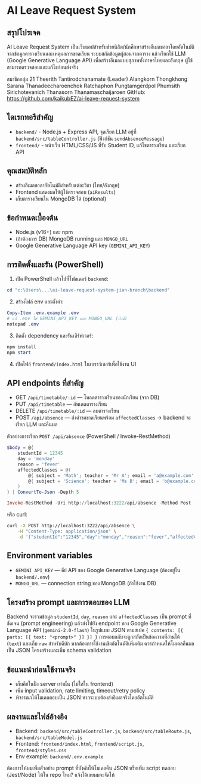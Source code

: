 # AI Leave Request System

สรุปโปรเจค
-----------
AI Leave Request System เป็นเว็บแอปสำหรับช่วยนิสิต/นักศึกษาสร้างอีเมลขอลาโดยอัตโนมัติจากข้อมูลตารางเรียนและเหตุผลการขาดเรียน ระบบสกัดข้อมูลผู้สอนจากตาราง แล้วเรียกใช้ LLM (Google Generative Language API) เพื่อสร้างอีเมลแบบสุภาพทั้งภาษาไทยและอังกฤษ ผู้ใช้สามารถตรวจสอบและแก้ไขก่อนส่งจริง

สมาชิกกลุ่ม 21
Theerith Tantirodchanamate (Leader)
Alangkorn Thongkhong
Sarana Thanadeecharoenchok
Ratchaphon Pungtamgerdpol
Phumsith Sirichotevanich
Thanasorn Thanamaschaijaroen
GitHub: https://github.com/kaikubEZ/ai-leave-request-system

ไดเรกทอรีสำคัญ
-----------------
- `backend/` - Node.js + Express API, จุดเรียก LLM อยู่ที่ `backend/src/tableController.js` (ฟังก์ชัน `sendAbsenceMessage`) 
- `frontend/` - หน้าเว็บ HTML/CSS/JS ที่รับ Student ID, แก้ไขตารางเรียน และเรียก API

คุณสมบัติหลัก
----------------
- สร้างอีเมลขอลาอัตโนมัติสำหรับแต่ละวิชา (ไทย/อังกฤษ)
- Frontend แสดงผลให้ผู้ใช้ตรวจสอบ (`aiResults`)
- เก็บตารางเรียนใน MongoDB ได้ (optional)

ข้อกำหนดเบื้องต้น
-------------------
- Node.js (v16+) และ npm
- (ถ้าต้องการ DB) MongoDB running และ `MONGO_URL`
- Google Generative Language API key (`GEMINI_API_KEY`)

การติดตั้งและรัน (PowerShell)
--------------------------------
1. เปิด PowerShell แล้วไปที่โฟลเดอร์ `backend`:

```powershell
cd "c:\Users\...\ai-leave-request-system-jian-branch\backend"
```

2. สร้างไฟล์ env และตั้งค่า:

```powershell
Copy-Item .env.example .env
# แก้ .env ใส่ GEMINI_API_KEY และ MONGO_URL (ถ้ามี)
notepad .env
```

3. ติดตั้ง dependency และรันเซิร์ฟเวอร์:

```powershell
npm install
npm start
```

4. เปิดไฟล์ `frontend/index.html` ในเบราว์เซอร์เพื่อใช้งาน UI

API endpoints ที่สำคัญ
----------------------
- GET `/api/timetable/:id` — โหลดตารางเรียนของนักเรียน (จาก DB)
- PUT `/api/timetable` — อัพเดตตารางเรียน
- DELETE `/api/timetable/:id` — ลบตารางเรียน
- POST `/api/absence` — ส่งคำขอขาดเรียนพร้อม `affectedClasses` → backend จะเรียก LLM และคืนผล

ตัวอย่างการเรียก `POST /api/absence` (PowerShell / Invoke-RestMethod)
```powershell
$body = @{
	studentId = 12345
	day = 'monday'
	reason = 'fever'
	affectedClasses = @(
		@{ subject = 'Math'; teacher = 'Mr A'; email = 'a@example.com' }
		@{ subject = 'Science'; teacher = 'Ms B'; email = 'b@example.com' }
	)
} | ConvertTo-Json -Depth 5

Invoke-RestMethod -Uri http://localhost:3222/api/absence -Method Post -Body $body -ContentType 'application/json'
```

หรือ curl:
```bash
curl -X POST http://localhost:3222/api/absence \
	-H "Content-Type: application/json" \
	-d '{"studentId":"12345","day":"monday","reason":"fever","affectedClasses":[{"subject":"Math","teacher":"Mr A","email":"a@example.com"}] }'
```

Environment variables
---------------------
- `GEMINI_API_KEY` — คีย์ API ของ Google Generative Language (ต้องอยู่ใน `backend/.env`)
- `MONGO_URL` — connection string ของ MongoDB (ถ้าใช้งาน DB)

โครงสร้าง prompt และการตอบของ LLM
----------------------------------
Backend จะรวมข้อมูล `studentId`, `day`, `reason` และ `affectedClasses` เป็น prompt ที่ชัดเจน (prompt engineering) แล้วส่งไปยัง endpoint ของ Google Generative Language API (`gemini-2.0-flash`) ในรูปแบบ JSON ตามสเปค `{ contents: [{ parts: [{ text: "<prompt>" }] }] }` การตอบกลับจะถูกสกัดเป็นข้อความที่อ่านได้ (`text`) และเก็บ `raw` สำหรับดีบัก หากต้องการใช้งานเชิงอัตโนมัติเพิ่มเติม ควรกำหนดให้โมเดลคืนผลเป็น JSON โครงสร้างและเพิ่ม schema validation

ข้อแนะนำก่อนใช้งานจริง
-----------------------
- เก็บคีย์ในฝั่ง server เท่านั้น (ไม่ใส่ใน frontend)
- เพิ่ม input validation, rate limiting, timeout/retry policy
- พิจารณาให้โมเดลตอบเป็น JSON หากระบบต้องส่งอีเมลจริงโดยอัตโนมัติ

ผลงานและไฟล์อ้างอิง
---------------------
- Backend: `backend/src/tableController.js`, `backend/src/tableRoute.js`, `backend/src/tableModel.js`
- Frontend: `frontend/index.html`, `frontend/script.js`, `frontend/styles.css`
- Env example: `backend/.env.example`

ต้องการให้ผมเพิ่มตัวอย่าง prompt ที่บังคับให้โมเดลคืน JSON หรือเพิ่ม script ทดสอบ (Jest/Node) ให้ใน repo ไหม? แจ้งได้เลยผมจะจัดให้


